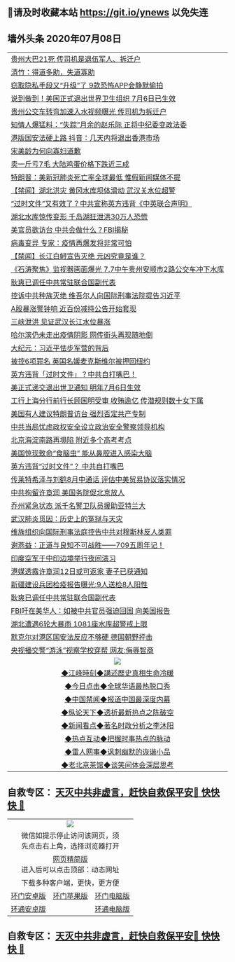 ## 📩请及时收藏本站 https://git.io/ynews 以免失连</a>

## 墙外头条 2020年07月08日</a>

 <table>
<tr><td colspan="2" align="left"><a href="https://qeb.xfthy.casa/?name=c1195450&key=xcyufvbtjvhwwrpc&from=gy2">贵州大巴21死 传司机是退伍军人、拆迁户</a></td></tr>
<tr><td colspan="2" align="left"><a href="https://qeb.xfthy.casa/?name=c1195425&key=xcyufvbtjvhwwrpc&from=gy2">清竹：得道多助，失道寡助</a></td></tr>
<tr><td colspan="2" align="left"><a href="https://qeb.xfthy.casa/?name=c1195470&key=xcyufvbtjvhwwrpc&from=gy2">窃取隐私手段又“升级”了 9款恐怖APP会静默偷拍</a></td></tr>
<tr><td colspan="2" align="left"><a href="https://qeb.xfthy.casa/?name=c1195491&key=xcyufvbtjvhwwrpc&from=gy2">说到做到！美国正式退出世界卫生组织 7月6日已生效</a></td></tr>
<tr><td colspan="2" align="left"><a href="https://qeb.xfthy.casa/?name=c1195519&key=xcyufvbtjvhwwrpc&from=gy2">贵州公交车转弯加速入水视频曝光 传司机为拆迁户</a></td></tr>
<tr><td colspan="2" align="left"><a href="https://qeb.xfthy.casa/?name=c1195467&key=xcyufvbtjvhwwrpc&from=gy2">知情人爆猛料：“失踪”月余的赵乐际 正将中纪委变政法委</a></td></tr>
<tr><td colspan="2" align="left"><a href="https://qeb.xfthy.casa/?name=c1195489&key=xcyufvbtjvhwwrpc&from=gy2">港版国安法硬上路 抖音：几天内将退出香港市场</a></td></tr>
<tr><td colspan="2" align="left"><a href="https://qeb.xfthy.casa/?name=c1195510&key=xcyufvbtjvhwwrpc&from=gy2">宋美龄为何向寡妇道歉</a></td></tr>
<tr><td colspan="2" align="left"><a href="https://qeb.xfthy.casa/?name=c1195512&key=xcyufvbtjvhwwrpc&from=gy2">卖一斤亏7毛 大陆鸡蛋价格下跌近三成</a></td></tr>
<tr><td colspan="2" align="left"><a href="https://qeb.xfthy.casa/?name=c1195495&key=xcyufvbtjvhwwrpc&from=gy2">特朗普：美新冠肺炎死亡率全球最低 惟假新闻媒体不提</a></td></tr>
<tr><td colspan="2" align="left"><a href="https://qeb.xfthy.casa/?name=c1195517&key=xcyufvbtjvhwwrpc&from=gy2">【禁闻】湖北洪灾 黄冈水库坝体滑动 武汉关水位超警</a></td></tr>
<tr><td colspan="2" align="left"><a href="https://qeb.xfthy.casa/?name=c1195520&key=xcyufvbtjvhwwrpc&from=gy2">“过时文件”又有效了？中共宣称英方违背《中英联合声明》</a></td></tr>
<tr><td colspan="2" align="left"><a href="https://qeb.xfthy.casa/?name=c1195468&key=xcyufvbtjvhwwrpc&from=gy2">湖北水库惊传变形 千岛湖狂泄洪30万人恐慌</a></td></tr>
<tr><td colspan="2" align="left"><a href="https://qeb.xfthy.casa/?name=c1195498&key=xcyufvbtjvhwwrpc&from=gy2">美官员欲访台 中共会做什么？FBI揭秘</a></td></tr>
<tr><td colspan="2" align="left"><a href="https://qeb.xfthy.casa/?name=c1195516&key=xcyufvbtjvhwwrpc&from=gy2">病毒变异 专家：疫情再爆发将非常可怕</a></td></tr>
<tr><td colspan="2" align="left"><a href="https://qeb.xfthy.casa/?name=c1195481&key=xcyufvbtjvhwwrpc&from=gy2">【禁闻】长江白鲟宣告灭绝 元凶究竟是谁？</a></td></tr>
<tr><td colspan="2" align="left"><a href="https://qeb.xfthy.casa/?name=c1195452&key=xcyufvbtjvhwwrpc&from=gy2">《石涛聚焦》监视器画面爆光 7.7中午贵州安顺市2路公交车冲下水库</a></td></tr>
<tr><td colspan="2" align="left"><a href="https://qeb.xfthy.casa/?name=c1195511&key=xcyufvbtjvhwwrpc&from=gy2">耿爽已调任中共常驻联合国副代表</a></td></tr>
<tr><td colspan="2" align="left"><a href="https://qeb.xfthy.casa/?name=c1195488&key=xcyufvbtjvhwwrpc&from=gy2">控诉中共种族灭绝 维吾尔人向国际刑事法院提告习近平</a></td></tr>
<tr><td colspan="2" align="left"><a href="https://qeb.xfthy.casa/?name=c1195471&key=xcyufvbtjvhwwrpc&from=gy2">A股暴涨警钟响 近百份减持公告开始套现</a></td></tr>
<tr><td colspan="2" align="left"><a href="https://qeb.xfthy.casa/?name=c1195503&key=xcyufvbtjvhwwrpc&from=gy2">三峡泄洪  见证武汉长江水位暴涨</a></td></tr>
<tr><td colspan="2" align="left"><a href="https://qeb.xfthy.casa/?name=c1195504&key=xcyufvbtjvhwwrpc&from=gy2">哈尔滨仍未走出疫情阴影  网传街头再现随地倒</a></td></tr>
<tr><td colspan="2" align="left"><a href="https://qeb.xfthy.casa/?name=c1195445&key=xcyufvbtjvhwwrpc&from=gy2">大纪元：习近平怯步军营的背后</a></td></tr>
<tr><td colspan="2" align="left"><a href="https://qeb.xfthy.casa/?name=c1195494&key=xcyufvbtjvhwwrpc&from=gy2">被控6项罪名 英国名媛麦克斯维尔被押回纽约</a></td></tr>
<tr><td colspan="2" align="left"><a href="https://qeb.xfthy.casa/?name=c1195430&key=xcyufvbtjvhwwrpc&from=gy2">英方违背「过时文件」？中共自打嘴巴！</a></td></tr>
<tr><td colspan="2" align="left"><a href="https://qeb.xfthy.casa/?name=c1195515&key=xcyufvbtjvhwwrpc&from=gy2">美正式递交退出世卫通知 明年7月6日生效</a></td></tr>
<tr><td colspan="2" align="left"><a href="https://qeb.xfthy.casa/?name=c1195493&key=xcyufvbtjvhwwrpc&from=gy2">工行上海分行前行长顾国明受审 收贿逾亿 传潜规则数十女下属</a></td></tr>
<tr><td colspan="2" align="left"><a href="https://qeb.xfthy.casa/?name=c1195475&key=xcyufvbtjvhwwrpc&from=gy2">美国有人建议特朗普访台 强烈否定共产专制</a></td></tr>
<tr><td colspan="2" align="left"><a href="https://qeb.xfthy.casa/?name=c1195428&key=xcyufvbtjvhwwrpc&from=gy2">中共当局忧虑政权安全设立政治安全警察领导机构</a></td></tr>
<tr><td colspan="2" align="left"><a href="https://qeb.xfthy.casa/?name=c1195507&key=xcyufvbtjvhwwrpc&from=gy2">北京海淀南路再塌陷 附近多个高考考点</a></td></tr>
<tr><td colspan="2" align="left"><a href="https://qeb.xfthy.casa/?name=c1195526&key=xcyufvbtjvhwwrpc&from=gy2">美国惊现致命“食脑虫” 能从鼻腔进入感染大脑</a></td></tr>
<tr><td colspan="2" align="left"><a href="https://qeb.xfthy.casa/?name=c1195451&key=xcyufvbtjvhwwrpc&from=gy2">英方违背“过时文件”？ 中共自打嘴巴</a></td></tr>
<tr><td colspan="2" align="left"><a href="https://qeb.xfthy.casa/?name=c1195477&key=xcyufvbtjvhwwrpc&from=gy2">传莱特希泽与刘鹤8月中通话 评估中美贸易协议落实情况</a></td></tr>
<tr><td colspan="2" align="left"><a href="https://qeb.xfthy.casa/?name=c1195479&key=xcyufvbtjvhwwrpc&from=gy2">中共拘留许章润 美国务院促北京放人</a></td></tr>
<tr><td colspan="2" align="left"><a href="https://qeb.xfthy.casa/?name=c1195502&key=xcyufvbtjvhwwrpc&from=gy2">乔州紧急状态 派千名警卫队员援助亚特兰大</a></td></tr>
<tr><td colspan="2" align="left"><a href="https://qeb.xfthy.casa/?name=c1195464&key=xcyufvbtjvhwwrpc&from=gy2">武汉肺炎觅因：历史上的冤狱与天灾</a></td></tr>
<tr><td colspan="2" align="left"><a href="https://qeb.xfthy.casa/?name=c1195476&key=xcyufvbtjvhwwrpc&from=gy2">维族组织向国际刑事法庭控告中共对穆斯林反人类罪</a></td></tr>
<tr><td colspan="2" align="left"><a href="https://qeb.xfthy.casa/?name=c1195482&key=xcyufvbtjvhwwrpc&from=gy2">谢燕益：正道与良知不可战胜——709五周年记！</a></td></tr>
<tr><td colspan="2" align="left"><a href="https://qeb.xfthy.casa/?name=c1195487&key=xcyufvbtjvhwwrpc&from=gy2">印度空军于中印边境举行夜间演习</a></td></tr>
<tr><td colspan="2" align="left"><a href="https://qeb.xfthy.casa/?name=c1195459&key=xcyufvbtjvhwwrpc&from=gy2">港媒透露许章润12日或可返家 妻子已获通知</a></td></tr>
<tr><td colspan="2" align="left"><a href="https://qeb.xfthy.casa/?name=c1195524&key=xcyufvbtjvhwwrpc&from=gy2">新疆建设兵团检疫报告曝光:9人送检8人阳性</a></td></tr>
<tr><td colspan="2" align="left"><a href="https://qeb.xfthy.casa/?name=c1195461&key=xcyufvbtjvhwwrpc&from=gy2">耿爽已调任中共常驻联合国副代表</a></td></tr>
<tr><td colspan="2" align="left"><a href="https://qeb.xfthy.casa/?name=c1195444&key=xcyufvbtjvhwwrpc&from=gy2">FBI吁在美华人：如被中共官员强迫回国 向美国报告</a></td></tr>
<tr><td colspan="2" align="left"><a href="https://qeb.xfthy.casa/?name=c1195506&key=xcyufvbtjvhwwrpc&from=gy2">湖北遭遇6轮大暴雨 1081座水库超警戒上限</a></td></tr>
<tr><td colspan="2" align="left"><a href="https://qeb.xfthy.casa/?name=c1195443&key=xcyufvbtjvhwwrpc&from=gy2">默克尔对港区国安法反应不够硬 德国朝野抨击</a></td></tr>
<tr><td colspan="2" align="left"><a href="https://qeb.xfthy.casa/?name=c1195534&key=xcyufvbtjvhwwrpc&from=gy2">央视播交警“游泳”视察学校穿帮 网友:侮辱智商</a></td></tr>

 <tr>
   <td colspan="2" align=center><img src="https://cdn.jsdelivr.net/gh/gyoupiodf/im1/jf-1.jpg"></td>
  </tr>
   <tr>
   <td colspan="2" align=center> 
<a href="https://xdihm.casa/oo.aspx?name=c922850&key=sdxhftoyfkhpuaxy&from=gy2&tag=9877">◆江峰時刻◆講述歷史真相生命冷暖</a><br/>
    </td>
  </tr>
   <tr>
   <td colspan="2" align=center> 
<a href="https://xdihm.casa/oo.aspx?name=c816850&key=sdxhftoyfkhpuaxy&from=gy2&tag=9877">◆今日点击◆全球华语最热脱口秀</a><br/>
    </td>
  </tr>
  <tr>
  <td colspan="2" align=center>
<a href="https://xdihm.casa/oo.aspx?name=c816860&key=sdxhftoyfkhpuaxy&from=gy2&tag=99733110">◆中国禁闻◆报道中国最深度内幕</a><br/>
   </tr>
  <tr>
     <td colspan="2" align=center>
<a href="https://xdihm.casa/oo.aspx?name=c816855&key=sdxhftoyfkhpuaxy&from=gy2&tag=997110">◆纵论天下◆透析最新热点之陈破空</a><br/>
   </tr>
   <tr>
      <td colspan="2" align=center>
<a href="https://xdihm.casa/oo.aspx?name=c838308&key=sdxhftoyfkhpuaxy&from=gy2&tag=9973110">◆新闻看点◆著名时政分析之李沐阳</a><br/>
   </tr>
   <tr>
     <td colspan="2" align=center>
<a href="https://xdihm.casa/oo.aspx?name=c816852&key=sdxhftoyfkhpuaxy&from=gy2&tag=9733110">◆热点互动◆把握时事热点的脉动</a><br/>
   </tr>
   <tr>
      <td colspan="2" align=center>
<a href="https://xdihm.casa/oo.aspx?name=c816694&key=sdxhftoyfkhpuaxy&from=gy2&tag=93310">◆雷人网事◆讽刺幽默的诙谐小品</a><br/>
   </tr>
   <tr>
    <td colspan="2" align=center>
<a href="https://xdihm.casa/oo.aspx?name=c816650&key=sdxhftoyfkhpuaxy&from=gy2&tag=9973110">◆老北京茶馆◆谈笑间体会深层思考</a><br/>
   </tr>
</table>

 ## 自救专区： [天灭中共非虚言，赶快自救保平安🍎 快快快 📩](https://github.com/pwgy/td/blob/master/README.md)
 
<table>
  <tr>
    <td colspan="3" align="center"><img src="https://cdn.jsdelivr.net/gh/opipe/up/oGate65.jpg"/></td>
  </tr>
  <tr>
    <td colspan="3" align="center">微信如提示停止访问该网页，须<br/>先点击右上角，选择浏览器打开</td>
  <tr>
  <tr>
    <td colspan="3" align="center"><a href="https://gitcdn.xyz/cdn/otiny/up/master/show005.htm">网页精简版</a><br/>进入后可以点击顶部：动态网址</td>
  </tr>
  <tr>
    <td colspan="3" align="center">下载多种客户端，更快，更方便</td>
  <tr>
  <tr>
    <td align="center"><a href="https://cdn.jsdelivr.net/gh/opipe/up/oGatea.apk">环门安卓版</a></td>
    <td align="center"><a href="https://x.co/odisk">环门苹果版</a></td>
    <td align="center"><a href="https://cdn.jsdelivr.net/gh/opipe/up/oGate.zip">环门电脑版</a></td>
  </tr>
  <tr>
    <td align="center"><a href="https://cdn.jsdelivr.net/gh/opipe/up/oPipe.apk">环通安卓版</a></td>
    <td align="center"></td>
    <td align="center"><a href="https://raw.githubusercontent.com/opipe/up/master/oPipe.zip">环通电脑版</a></td>
  </tr>
  
</table>


 ## 自救专区： [天灭中共非虚言，赶快自救保平安🍎 快快快 📩](https://github.com/pwgy/td/blob/master/README.md)
